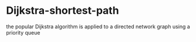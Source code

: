 # Dijkstra-shortest-path
the popular Dijkstra algorithm is applied to a directed network graph using a priority queue 
